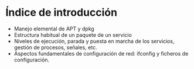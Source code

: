 # Índice de introducción

* Manejo elemental de APT y dpkg
* Estructura habitual de un paquete de un servicio
* Niveles de ejecución, parada y puesta en marcha de los servicios, gestión de procesos, señales, etc.
* Aspectos fundamentales de configuración de red: ifconfig y ficheros de configuración.
